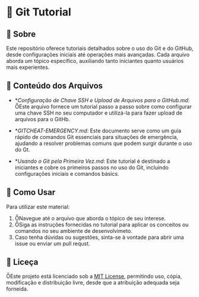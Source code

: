 # 📌 Git Tutorial

## 📖 Sobre

Este repositório oferece tutoriais detalhados sobre o uso do Git e do GitHub, desde configurações iniciais até operações mais avançadas. Cada arquivo aborda um tópico específico, auxiliando tanto iniciantes quanto usuários mais experientes.

## 📂 Conteúdo dos Arquivos

- **Configuração de Chave SSH e Upload de Arquivos para o GitHub.md*: Este arquivo fornece um tutorial passo a passo sobre como configurar uma chave SSH no seu computador e utilizá-la para fazer upload de arquivos para o GitHb.

- **GITCHEAT-EMERGENCY.md*: Este documento serve como um guia rápido de comandos Git essenciais para situações de emergência, ajudando a resolver problemas comuns que podem surgir durante o uso do Gt.

- **Usando o Git pela Primeira Vez.md*: Este tutorial é destinado a iniciantes e cobre os primeiros passos no uso do Git, incluindo configurações iniciais e comandos básics.

## 🚀 Como Usar

Para utilizar este material:
1. Navegue até o arquivo que aborda o tópico de seu interese.
2. Siga as instruções fornecidas no tutorial para aplicar os conceitos ou comandos no seu ambiente de desenvolvimeto.
3. Caso tenha dúvidas ou sugestões, sinta-se à vontade para abrir uma issue ou enviar um pull requst.

## 📄 Liceça

Este projeto está licenciado sob a [MIT License](LICENSE), permitindo uso, cópia, modificação e distribuição livre, desde que a atribuição adequada seja forneida.
